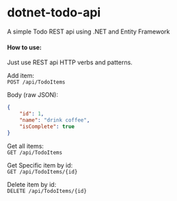# dotnet-todo-api
A simple Todo REST api using .NET and Entity Framework

#### How to use:

Just use REST api HTTP verbs and patterns.  

Add item:  
`POST /api/TodoItems`  

Body (raw JSON):  
```json
{
    "id": 1,
    "name": "drink coffee",
    "isComplete": true
}
```

Get all items:  
`GET /api/TodoItems`

Get Specific item by id:  
`GET /api/TodoItems/{id}`

Delete item by id:  
`DELETE /api/TodoItems/{id}`
